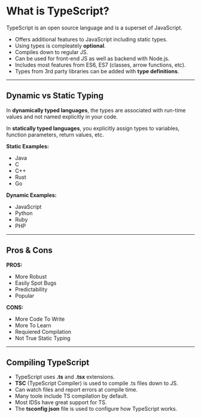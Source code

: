 # **What is TypeScript?**

TypeScript is an open source language and is a superset of JavaScript.

-   Offers additional features to JavaScript including static types.
-   Using types is compleately **optional**.
-   Compiles down to regular JS.
-   Can be used for front-end JS as well as backend with Node.js.
-   Includes most features from ES6, ES7 (classes, arrow functions, etc).
-   Types from 3rd party libraries can be added with **type definitions**.

---

## **Dynamic vs Static Typing**

In **dynamically typed languages**, the types are associated with run-time values and not named explicitly in your code.

In **statically typed languages**, you explicitly assign types to variables, function parameters, return values, etc.

**Static Examples:**

-   Java
-   C
-   C++
-   Rust
-   Go

**Dynamic Examples:**

-   JavaScript
-   Python
-   Ruby
-   PHP

---

## **Pros & Cons**

**PROS:**

-   More Robust
-   Easily Spot Bugs
-   Predictability
-   Popular

**CONS:**

-   More Code To Write
-   More To Learn
-   Requiered Compilation
-   Not True Static Typing

---

## **Compiling TypeScript**

-   TypeScript uses **.ts** and **.tsx** extensions.
-   **TSC** (TypeScript Compiler) is used to compile .ts files down to JS.
-   Can watch files and report errors at compile time.
-   Many toole include TS compilation by default.
-   Most IDSs have great support for TS.
-   The **tsconfig json** file is used to configure how TypeScript works.
